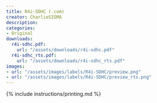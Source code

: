 ```yaml
---
title: R4i-SDHC (.com)
creator: CharlieSIGMA
description:
categories:
- Original
downloads:
  r4i-sdhc.pdf:
    url: "/assets/downloads/r4i-sdhc.pdf"
  r4i-sdhc_rts.pdf:
    url: "/assets/downloads/r4i-sdhc_rts.pdf"
images:
- url: "/assets/images/labels/R4i-SDHC/preview.png"
- url: "/assets/images/labels/R4i-SDHC/preview_rts.png"
---
```


{% include instructions/printing.md %}